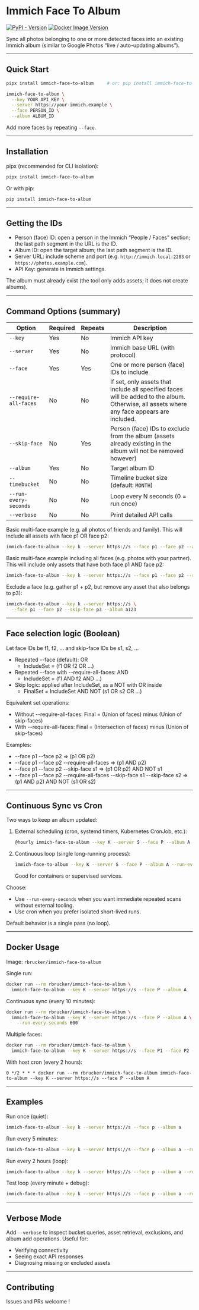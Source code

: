 # Immich Face To Album

[![PyPI - Version](https://img.shields.io/pypi/v/immich-face-to-album)](https://pypi.org/project/immich-face-to-album/)
[![Docker Image Version](https://img.shields.io/docker/v/rbrucker/immich-face-to-album)](https://hub.docker.com/r/rbrucker/immich-face-to-album)

Sync all photos belonging to one or more detected faces into an existing Immich album (similar to Google Photos “live / auto-updating albums”).

---

## Quick Start

```sh
pipx install immich-face-to-album     # or: pip install immich-face-to-album

immich-face-to-album \
  --key YOUR_API_KEY \
  --server https://your-immich.example \
  --face PERSON_ID \
  --album ALBUM_ID
```

Add more faces by repeating `--face`.

---

## Installation

pipx (recommended for CLI isolation):
```sh
pipx install immich-face-to-album
```

Or with pip:
```sh
pip install immich-face-to-album
```

---

## Getting the IDs

- Person (face) ID: open a person in the Immich “People / Faces” section; the last path segment in the URL is the ID.
- Album ID: open the target album; the last path segment is the ID.
- Server URL: include scheme and port (e.g. `http://immich.local:2283` or `https://photos.example.com`).
- API Key: generate in Immich settings.

The album must already exist (the tool only adds assets; it does not create albums).

---

## Command Options (summary)

| Option | Required | Repeats | Description |
|--------|----------|---------|-------------|
| `--key` | Yes | No | Immich API key |
| `--server` | Yes | No | Immich base URL (with protocol) |
| `--face` | Yes | Yes | One or more person (face) IDs to include |
| `--require-all-faces` | No | No | If set, only assets that include all specified faces will be added to the album. Otherwise, all assets where any face appears are included. |
| `--skip-face` | No | Yes | Person (face) IDs to exclude from the album (assets already existing in the album will not be removed however) |
| `--album` | Yes | No | Target album ID |
| `--timebucket` | No | No | Timeline bucket size (default: `MONTH`) |
| `--run-every-seconds` | No | No | Loop every N seconds (0 = run once) |
| `--verbose` | No | No | Print detailed API calls |

Basic multi-face example (e.g. all photos of friends and family). This will include all assets with face p1 OR face p2:
```sh
immich-face-to-album --key k --server https://s --face p1 --face p2 --album a123
```

Basic multi-face example including all faces (e.g. photos with your partner). This will include only assets that have both face p1 AND face p2:
```sh
immich-face-to-album --key k --server https://s --face p1 --face p2 --require-all-faces --album a123
```

Exclude a face (e.g. gather p1 + p2, but remove any asset that also belongs to p3):
```sh
immich-face-to-album --key k --server https://s \
  --face p1 --face p2 --skip-face p3 --album a123
```

---

## Face selection logic (Boolean)

Let face IDs be f1, f2, … and skip-face IDs be s1, s2, …

- Repeated --face (default): OR
  - IncludeSet = (f1 OR f2 OR …)
- Repeated --face with --require-all-faces: AND
  - IncludeSet = (f1 AND f2 AND …)
- Skip logic: applied after IncludeSet, as a NOT with OR inside
  - FinalSet = IncludeSet AND NOT (s1 OR s2 OR …)

Equivalent set operations:
- Without --require-all-faces: Final = (Union of faces) minus (Union of skip-faces)
- With --require-all-faces: Final = (Intersection of faces) minus (Union of skip-faces)

Examples:
- --face p1 --face p2           => (p1 OR p2)
- --face p1 --face p2 --require-all-faces => (p1 AND p2)
- --face p1 --face p2 --skip-face s1 => (p1 OR p2) AND NOT s1
- --face p1 --face p2 --require-all-faces --skip-face s1 --skip-face s2 => (p1 AND p2) AND NOT (s1 OR s2)

---

## Continuous Sync vs Cron

Two ways to keep an album updated:

1. External scheduling (cron, systemd timers, Kubernetes CronJob, etc.):
   ```sh
   @hourly immich-face-to-album --key K --server S --face P --album A
   ```

2. Continuous loop (single long-running process):
   ```sh
   immich-face-to-album --key K --server S --face P --album A --run-every-seconds 300
   ```
   Good for containers or supervised services.

Choose:
- Use `--run-every-seconds` when you want immediate repeated scans without external tooling.
- Use cron when you prefer isolated short-lived runs.

Default behavior is a single pass (no loop).

---

## Docker Usage

Image: `rbrucker/immich-face-to-album`

Single run:
```sh
docker run --rm rbrucker/immich-face-to-album \
  immich-face-to-album --key K --server https://s --face P --album A
```

Continuous sync (every 10 minutes):
```sh
docker run --rm rbrucker/immich-face-to-album \
  immich-face-to-album --key K --server https://s --face P --album A \
    --run-every-seconds 600
```

Multiple faces:
```sh
docker run --rm rbrucker/immich-face-to-album \
  immich-face-to-album --key K --server https://s --face P1 --face P2 --album A
```

With host cron (every 2 hours):
```
0 */2 * * * docker run --rm rbrucker/immich-face-to-album immich-face-to-album --key K --server https://s --face P --album A
```

---

## Examples

Run once (quiet):
```sh
immich-face-to-album --key k --server https://s --face p --album a
```

Run every 5 minutes:
```sh
immich-face-to-album --key k --server https://s --face p --album a --run-every-seconds 300
```

Run every 2 hours (loop):
```sh
immich-face-to-album --key k --server https://s --face p --album a --run-every-seconds 7200
```

Test loop (every minute + debug):
```sh
immich-face-to-album --key k --server https://s --face p --album a --run-every-seconds 60 --verbose
```

---

## Verbose Mode

Add `--verbose` to inspect bucket queries, asset retrieval, exclusions, and album add operations. Useful for:
- Verifying connectivity
- Seeing exact API responses
- Diagnosing missing or excluded assets

---

## Contributing

Issues and PRs welcome !
